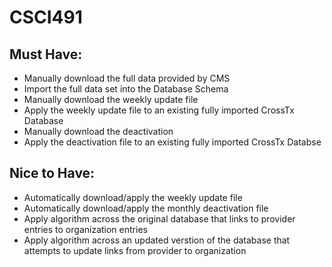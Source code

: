 # CSCI491
## Must Have:
- Manually download the full data provided by CMS
- Import the full data set into the Database Schema
- Manually download the weekly update file
- Apply the weekly update file to an existing fully imported CrossTx Database
- Manually download the deactivation
- Apply the deactivation file to an existing fully imported CrossTx Databse

## Nice to Have:
- Automatically download/apply the weekly update file
- Automatically download/apply the monthly deactivation file
- Apply algorithm across the original database that links to provider entries to organization entries
- Apply algorithm across an updated verstion of the database that attempts to update links from provider to organization